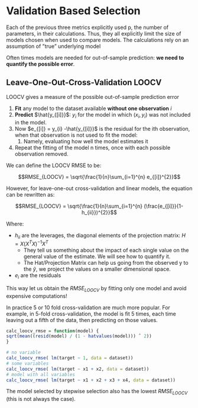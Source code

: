 # Validation Based Selection
Each of the previous three metrics explicitly used p, the number of parameters, in their calculations. Thus, they all explicitly limit the size of models chosen when used to compare models. The calculations rely on an assumption of ”true” underlying model

Often times models are needed for out-of-sample prediction: **we need to quantify the possible error**.

## Leave-One-Out-Cross-Validation LOOCV
LOOCV gives a measure of the possible out-of-sample prediction error

1. **Fit** any model to the dataset available **without one observation** $i$
2. **Predict** $\hat{y_{[i]}}$: $y_{i}$ for the model in which $(x_{i}, y_{i})$ was not included in the model.
3. Now $e_{[i]} = y_{i} -\hat{y_{[i]}}$ is the residual for the ith observation, when that observation is not used to fit the model: 
   1. Namely, evaluating how well the model estimates it
4. Repeat the fitting of the model n times, once with each possible observation removed.

We can define the LOOCV RMSE to be:

$$RMSE_{LOOCV} = \sqrt{\frac{1}{n}\sum_{i=1}^{n} e_{[i]}^{2}}$$

However, for leave-one-out cross-validation and linear models, the equation can be
rewritten as:

$$RMSE_{LOOCV} = \sqrt{\frac{1}{n}\sum_{i=1}^{n} (\frac{e_{[i]}}{1-h_{ii}})^{2}}$$

Where:
* $h_{ii}$ are the leverages, the diagonal elements of the projection matrix: $H = X(X^{T}X)^{-1}X^{T}$
  * They tell us something about the impact of each single value on the general value of the estimate. We will see how to quantify it.
  * The Hat/Projection Matrix can help us going from the observed y to the $\hat{y}$, we project the values on a smaller dimensional space.
* $e_{i}$ are the residuals

This way let us obtain the $RMSE_{LOOCV}$ by fitting only one model and avoid expensive computations!

In practice 5 or 10 fold cross-validation are much more popular. For example, in 5-fold cross-validation, the model is fit 5 times, each time leaving out a fifth of the data, then predicting on those values. 

```r
calc_loocv_rmse = function(model) {
sqrt(mean((resid(model) / (1 - hatvalues(model))) ˆ 2))
}

# no variable 
calc_loocv_rmse( lm(target ~ 1, data = dataset))
# some variables
calc_loocv_rmse( lm(target ~ x1 + x2, data = dataset))
# model with all variables
calc_loocv_rmse( lm(target ~ x1 + x2 + x3 + x4, data = dataset)) 
```

The model selected by stepwise selection also has the lowest $RMSE_{LOOCV}$ (this is not always the case).